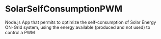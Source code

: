 # SolarSelfConsumptionPWM
Node.js App that permits to optimize the self-consumption of Solar Energy ON-Grid system, using the energy available (produced and not used) to control a PWM
